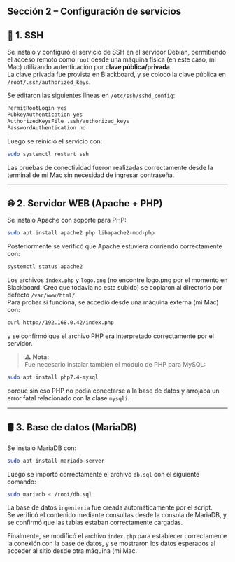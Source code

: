 ## Sección 2 – Configuración de servicios 

## 🔐 1. SSH

Se instaló y configuró el servicio de SSH en el servidor Debian, permitiendo el acceso remoto como `root` desde una máquina física (en este caso, mi Mac) utilizando autenticación por **clave pública/privada**.  
La clave privada fue provista en Blackboard, y se colocó la clave pública en `/root/.ssh/authorized_keys`.

Se editaron las siguientes líneas en `/etc/ssh/sshd_config`:

```bash
PermitRootLogin yes
PubkeyAuthentication yes
AuthorizedKeysFile .ssh/authorized_keys
PasswordAuthentication no
```

Luego se reinició el servicio con:

```bash
sudo systemctl restart ssh
```

Las pruebas de conectividad fueron realizadas correctamente desde la terminal de mi Mac sin necesidad de ingresar contraseña.

---

## 🌐 2. Servidor WEB (Apache + PHP)

Se instaló Apache con soporte para PHP:

```bash
sudo apt install apache2 php libapache2-mod-php
```

Posteriormente se verificó que Apache estuviera corriendo correctamente con:

```bash
systemctl status apache2
```

Los archivos `index.php` y `logo.png` (no encontre logo.png por el momento en Blackboard. Creo que todavia no esta subido) se copiaron al directorio por defecto `/var/www/html/`.  
Para probar si funciona, se accedió desde una máquina externa (mi Mac) con:

```bash
curl http://192.168.0.42/index.php
```

y se confirmó que el archivo PHP era interpretado correctamente por el servidor.

> ⚠️ **Nota:**  
> Fue necesario instalar también el módulo de PHP para MySQL:

```bash
sudo apt install php7.4-mysql
```

porque sin eso PHP no podía conectarse a la base de datos y arrojaba un error fatal relacionado con la clase `mysqli`.

---

## 🛢️ 3. Base de datos (MariaDB)

Se instaló MariaDB con:

```bash
sudo apt install mariadb-server
```

Luego se importó correctamente el archivo `db.sql` con el siguiente comando:

```bash
sudo mariadb < /root/db.sql
```

La base de datos `ingenieria` fue creada automáticamente por el script.  
Se verificó el contenido mediante consultas desde la consola de MariaDB, y se confirmó que las tablas estaban correctamente cargadas.

Finalmente, se modificó el archivo `index.php` para establecer correctamente la conexión con la base de datos, y se mostraron los datos esperados al acceder al sitio desde otra máquina (mi Mac.
